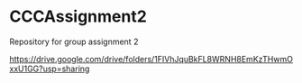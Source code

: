 # CCCAssignment2
Repository for group assignment 2

https://drive.google.com/drive/folders/1FIVhJquBkFL8WRNH8EmKzTHwmOxxU1GG?usp=sharing
